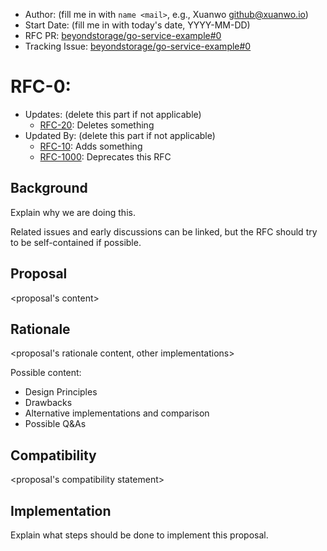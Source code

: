 - Author: (fill me in with `name <mail>`, e.g., Xuanwo <github@xuanwo.io>)
- Start Date: (fill me in with today's date, YYYY-MM-DD)
- RFC PR: [beyondstorage/go-service-example#0](https://github.com/rgglez/go-service-example/issues/0)
- Tracking Issue: [beyondstorage/go-service-example#0](https://github.com/rgglez/go-service-example/issues/0)

# RFC-0: <proposal name>

- Updates: (delete this part if not applicable)
  - [RFC-20](./20-abc): Deletes something
- Updated By: (delete this part if not applicable)
  - [RFC-10](./10-do-be-do-be-do): Adds something
  - [RFC-1000](./1000-lalala): Deprecates this RFC

## Background

Explain why we are doing this.

Related issues and early discussions can be linked, but the RFC should try to be self-contained if possible.

## Proposal

<proposal's content>

## Rationale

<proposal's rationale content, other implementations>

Possible content:

- Design Principles
- Drawbacks
- Alternative implementations and comparison
- Possible Q&As

## Compatibility

<proposal's compatibility statement>

## Implementation

Explain what steps should be done to implement this proposal.
